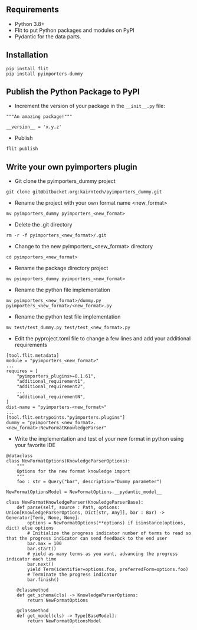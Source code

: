 ## Requirements

- Python 3.8+
- Flit to put Python packages and modules on PyPI
- Pydantic for the data parts.

## Installation
```
pip install flit
pip install pyimporters-dummy
```

## Publish the Python Package to PyPI
- Increment the version of your package in the `__init__.py` file:
```
"""An amazing package!"""

__version__ = 'x.y.z'
```
- Publish
```
flit publish
```

## Write your own pyimporters plugin
- Git clone the pyimporters_dummy project
```
git clone git@bitbucket.org:kairntech/pyimporters_dummy.git
```
- Rename the project with your own format name <new_format>
```
mv pyimporters_dummy pyimporters_<new_format>
```
- Delete the .git directory
```
rm -r -f pyimporters_<new_format>/.git
```
- Change to the new pyimporters_<new_format> directory
```
cd pyimporters_<new_format>
```
- Rename the package directory project
```
mv pyimporters_dummy pyimporters_<new_format>
```
- Rename the python file implementation
```
mv pyimporters_<new_format>/dummy.py pyimporters_<new_format>/<new_format>.py
```
- Rename the python test file implementation
```
mv test/test_dummy.py test/test_<new_format>.py
```
- Edit the pyproject.toml file to change a few lines and add your additional requirements
```
[tool.flit.metadata]
module = "pyimporters_<new_format>"
...
requires = [
    "pyimporters_plugins>=0.1.61",
    "additional_requirement1",
    "additional_requirement2",
    ...
    "additional_requirementN",
]
dist-name = "pyimporters-<new_format>"
...
[tool.flit.entrypoints."pyimporters.plugins"]
dummy = "pyimporters_<new_format>.<new_format>:NewFormatKnowledgeParser"
```
- Write the implementation and test of your new format in python using your favorite IDE
```
@dataclass
class NewFormatOptions(KnowledgeParserOptions):
    """
    Options for the new format knowledge import
    """
    foo : str = Query("bar", description="Dummy parameter")

NewFormatOptionsModel = NewFormatOptions.__pydantic_model__

class NewFormatKnowledgeParser(KnowledgeParserBase):
    def parse(self, source : Path, options: Union[KnowledgeParserOptions, Dict[str, Any]], bar : Bar) -> Generator[Term, None, None]:
        options = NewFormatOptions(**options) if isinstance(options, dict) else options
        # Initialize the progress indicator number of terms to read so that the progress indicator can send feedback to the end user
        bar.max = 100 
        bar.start()
        # yield as many terms as you want, advancing the progress indicator each time
        bar.next()
        yield Term(identifier=options.foo, preferredForm=options.foo)
        # Terminate the progress indicator
        bar.finish()

    @classmethod
    def get_schema(cls) -> KnowledgeParserOptions:
        return NewFormatOptions

    @classmethod
    def get_model(cls) -> Type[BaseModel]:
        return NewFormatOptionsModel
```

